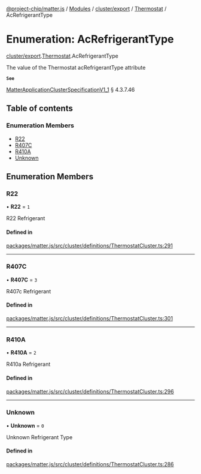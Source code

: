 [@project-chip/matter.js](../README.md) / [Modules](../modules.md) / [cluster/export](../modules/cluster_export.md) / [Thermostat](../modules/cluster_export.Thermostat.md) / AcRefrigerantType

# Enumeration: AcRefrigerantType

[cluster/export](../modules/cluster_export.md).[Thermostat](../modules/cluster_export.Thermostat.md).AcRefrigerantType

The value of the Thermostat acRefrigerantType attribute

**`See`**

[MatterApplicationClusterSpecificationV1_1](../interfaces/spec_export.MatterApplicationClusterSpecificationV1_1.md) § 4.3.7.46

## Table of contents

### Enumeration Members

- [R22](cluster_export.Thermostat.AcRefrigerantType.md#r22)
- [R407C](cluster_export.Thermostat.AcRefrigerantType.md#r407c)
- [R410A](cluster_export.Thermostat.AcRefrigerantType.md#r410a)
- [Unknown](cluster_export.Thermostat.AcRefrigerantType.md#unknown)

## Enumeration Members

### R22

• **R22** = ``1``

R22 Refrigerant

#### Defined in

[packages/matter.js/src/cluster/definitions/ThermostatCluster.ts:291](https://github.com/project-chip/matter.js/blob/dfd1dc35/packages/matter.js/src/cluster/definitions/ThermostatCluster.ts#L291)

___

### R407C

• **R407C** = ``3``

R407c Refrigerant

#### Defined in

[packages/matter.js/src/cluster/definitions/ThermostatCluster.ts:301](https://github.com/project-chip/matter.js/blob/dfd1dc35/packages/matter.js/src/cluster/definitions/ThermostatCluster.ts#L301)

___

### R410A

• **R410A** = ``2``

R410a Refrigerant

#### Defined in

[packages/matter.js/src/cluster/definitions/ThermostatCluster.ts:296](https://github.com/project-chip/matter.js/blob/dfd1dc35/packages/matter.js/src/cluster/definitions/ThermostatCluster.ts#L296)

___

### Unknown

• **Unknown** = ``0``

Unknown Refrigerant Type

#### Defined in

[packages/matter.js/src/cluster/definitions/ThermostatCluster.ts:286](https://github.com/project-chip/matter.js/blob/dfd1dc35/packages/matter.js/src/cluster/definitions/ThermostatCluster.ts#L286)
